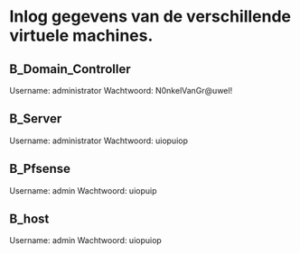 # Inlog gegevens van de verschillende virtuele machines.
## B_Domain_Controller
Username: administrator 
Wachtwoord: N0nkelVanGr@uwel!
## B_Server
Username: administrator 
Wachtwoord: uiopuiop
## B_Pfsense
Username: admin 
Wachtwoord: uiopuip
## B_host
Username: admin 
Wachtwoord: uiopuiop
